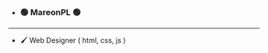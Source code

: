 - ###  **🟢 MareonPL 🟢**

***

- 🖌️ Web Designer ( html, css, js )

<!---
Pierwszy plik README.md
--->
